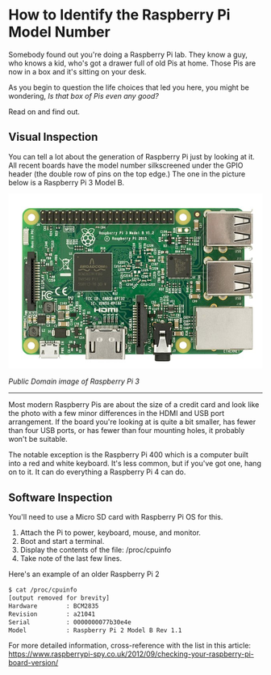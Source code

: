# How to Identify the Raspberry Pi Model Number
Somebody found out you're doing a Raspberry Pi lab. They know a guy, who knows a kid, who's got a drawer full of old Pis at home. Those Pis are now in a box and it's sitting on your desk.

As you begin to question the life choices that led you here, you might be wondering, _Is that box of Pis even any good?_

Read on and find out.

## Visual Inspection
You can tell a lot about the generation of Raspberry Pi just by looking at it. All recent boards have the model number silkscreened under the GPIO header (the double row of pins on the top edge.) The one in the picture below is a Raspberry Pi 3 Model B.

![Raspberry Pi 3 Photo](images/Raspberry_Pi_3.jpg)

_Public Domain image of Raspberry Pi 3_

___

Most modern Raspberry Pis are about the size of a credit card and look like the photo with a few minor differences in the HDMI and USB port arrangement. If the board you're looking at is quite a bit smaller, has fewer than four USB ports, or has fewer than four mounting holes, it probably won't be suitable.

The notable exception is the Raspberry Pi 400 which is a computer built into a red and white keyboard. It's less common, but if you've got one, hang on to it. It can do everything a Raspberry Pi 4 can do.

## Software Inspection
You'll need to use a Micro SD card with Raspberry Pi OS for this.

1. Attach the Pi to power, keyboard, mouse, and monitor.
2. Boot and start a terminal.
3. Display the contents of the file: /proc/cpuinfo
4. Take note of the last few lines. 

Here's an example of an older Raspberry Pi 2
```
$ cat /proc/cpuinfo
[output removed for brevity]
Hardware        : BCM2835
Revision        : a21041
Serial          : 0000000077b30e4e
Model           : Raspberry Pi 2 Model B Rev 1.1
```

For more detailed information, cross-reference with the list in this article: https://www.raspberrypi-spy.co.uk/2012/09/checking-your-raspberry-pi-board-version/
